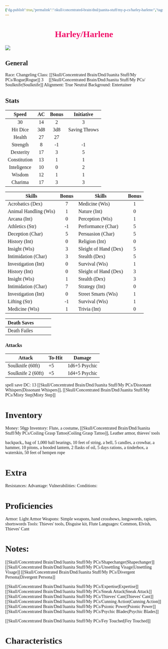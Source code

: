 ```yaml
---
{"dg-publish":true,"permalink":"/skull/concentrated-brain/dnd/juanita-stuff/my-p-cs/harley-harlene/","tags":["Tagless"],"noteIcon":""}
---
```


<style id="Force_Custom_Fonts" type="text/css">@font-face{font-style:normal;font-family:"Merriweather";src:local("Merriweather")}@font-face{font-style:bolder;font-family:"Merriweather";src:local("Merriweather")}@font-face{font-style:normal;font-family:"Merriweather";src:local("Merriweather");unicode-range:U+0-FF,U+2E80-9FFF,U+F900-FAFF,U+FE30-FE4F,U+20000-2FA1F}@font-face{font-style:bolder;font-family:"Merriweather";src:local("Merriweather");unicode-range:U+0-FF,U+2E80-9FFF,U+F900-FAFF,U+FE30-FE4F,U+20000-2FA1F}@font-face{font-style:normal;font-family:"Merriweather";src:local("Merriweather");unicode-range:U+0-FF}@font-face{font-style:bolder;font-family:"Merriweather";src:local("Merriweather");unicode-range:U+0-FF}:not(pre):not(code):not(textarea):not(tt):not(kbd):not(samp):not(var){font-family:"Merriweather"!important}pre,code,textarea,tt,kbd,samp,var{font-family:monospace!important}pre *,code *,textarea *,tt *,kbd *,samp *,var *{font-family:monospace!important}</style>


# <center><span style="color:#F00e69">Harley/Harlene</span></center>
![](https://i.imgur.com/sPsH5Fr.png)



## General
 Race:  Changeling
 Class:  [[Skull/Concentrated Brain/Dnd/Juanita Stuff/My PCs/Rogue\|Rogue]] 3
​    ​‍​    ​‍​    ​‍​    [[Skull/Concentrated Brain/Dnd/Juanita Stuff/My PCs/​‍Soulknife\|​‍Soulknife]] 
 Alignment: True Neutral
 Background: Entertainer


## Stats

|    Speed     | AC  | Bonus |  Initiative   |
| :----------: | :-: | :---: | :-----------: |
|      30      | 14  |   2   |       3       |
|   Hit Dice   | 3d8 |  3d8  | Saving Throws |
|    Health    | 27  |  27   |               |
|   Strength   |  8  |  -1   |      -1       |
|  Dexterity   | 17  |   3   |       5       |
| Constitution | 13  |   1   |       1       |
| Inteligence  | 10  |   0   |       2       |
|    Wisdom    | 12  |   1   |       1       |
|   Charima    | 17  |   3   |       3       |

| Skills                | Bonus | Skills                | Bonus |
| --------------------- | :---: | --------------------- | :---: |
| Acrobatics (Dex)      |   7   | Medicine (Wis)        |   1   |
| Animal Handling (Wis) |   1   | Nature (Int)          |   0   |
| Arcana (Int)          |   0   | Perception (Wis)      |   1   |
| Athletics (Str)       |  -1   | Performance (Char)    |   5   |
| Deception (Char)      |   5   | Persuasion (Char)     |   5   |
| History (Int)         |   0   | Religion (Int)        |   0   |
| Insight (Wis)         |   3   | Sleight of Hand (Dex) |   5   |
| Intimidation (Char)   |   3   | Stealth (Dex)         |   5   |
| Investigation (Int)   |   0   | Survival (Wis)        |   1   |
| History (Int)         |   0   | Sleight of Hand (Dex) |   3   |
| Insight (Wis)         |   1   | Stealth (Dex)         |   3   |
| Intimidation (Char)   |   7   | Strategy (Int)        |   0   |
| Investigation (Int)   |   0   | Street Smarts (Wis)   |   1   |
| Lifting (Str)         |  -1   | Survival (Wis)        |   1   |
| Medicine (Wis)        |   1   | Trivia (Int)          |   0   |

| Death Saves  |     |     |     |
| ------------ | --- | --- | --- |
| Death Failes |     |     |     |
### Attacks

| Attack             | To-Hit | Damage        |
| ------------------ | ------ | ------------- |
| Soulknife (60ft)   | +5     | 1d6+5 Psychic |
| Soulknife 2 (60ft) | +5     | 1d4+5 Psychic |

spell save DC: 13
[[Skull/Concentrated Brain/Dnd/Juanita Stuff/My PCs/Dissonant Whispers\|Dissonant Whispers]], [[Skull/Concentrated Brain/Dnd/Juanita Stuff/My PCs/Misty Step\|Misty Step]]
# Inventory

Money: 50gp
Inventory:  Flute, a costume, [[Skull/Concentrated Brain/Dnd/Juanita Stuff/My PCs/Coiling Grasp Tattoo\|Coiling Grasp Tattoo]], Leather armor, thieves' tools

backpack,, bag of 1,000 ball bearings, 10 feet of string, a bell, 5 candles, a crowbar, a hammer, 10 pitons, a hooded lantern, 2 flasks of oil, 5 days rations, a tinderbox, a waterskin, 50 feet of hempen rope

# Extra
Resistances: 
Advantage: 
Vulnerabilities: 
Conditions: 
  

# Proficiencies
		
Armor:  Light Armor
Weapons: Simple weapons, hand crossbows, longswords, rapiers, shortswords
Tools: Thieves' tools, Disguise kit, Flute
Languages: Common, Elvish, Thieves' Cant




# Notes: 
[[Skull/Concentrated Brain/Dnd/Juanita Stuff/My PCs/Shapechanger\|Shapechanger]]
[[Skull/Concentrated Brain/Dnd/Juanita Stuff/My PCs/Unsettling Visage\|Unsettling Visage]]
[[Skull/Concentrated Brain/Dnd/Juanita Stuff/My PCs/Divergent Persona\|Divergent Persona]]

[[Skull/Concentrated Brain/Dnd/Juanita Stuff/My PCs/Expertise\|Expertise]]
[[Skull/Concentrated Brain/Dnd/Juanita Stuff/My PCs/Sneak Attack\|Sneak Attack]]
[[Skull/Concentrated Brain/Dnd/Juanita Stuff/My PCs/Thieves' Cant\|Thieves' Cant]]
[[Skull/Concentrated Brain/Dnd/Juanita Stuff/My PCs/Cunning Action\|Cunning Action]]
[[Skull/Concentrated Brain/Dnd/Juanita Stuff/My PCs/Psionic Power\|Psionic Power]]
[[Skull/Concentrated Brain/Dnd/Juanita Stuff/My PCs/Psychic Blades\|Psychic Blades]]

[[Skull/Concentrated Brain/Dnd/Juanita Stuff/My PCs/Fey Touched\|Fey Touched]]

# Characteristics 
